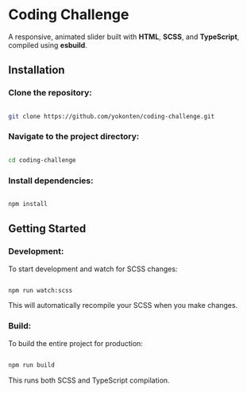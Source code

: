 # Coding Challenge

A responsive, animated slider built with **HTML**, **SCSS**, and **TypeScript**, compiled using **esbuild**.

## Installation

### Clone the repository:

```bash

git clone https://github.com/yokonten/coding-challenge.git

```

### Navigate to the project directory:

```bash

cd coding-challenge

```

### Install dependencies:

```bash

npm install

```

## Getting Started

### Development:

To start development and watch for SCSS changes:

```bash

npm run watch:scss

```

This will automatically recompile your SCSS when you make changes.

### Build:

To build the entire project for production:

```bash

npm run build

```

This runs both SCSS and TypeScript compilation.
